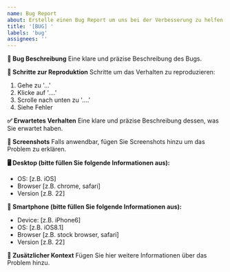 ```yaml
---
name: Bug Report
about: Erstelle einen Bug Report um uns bei der Verbesserung zu helfen
title: '[BUG] '
labels: 'bug'
assignees: ''
---
```


**🐛 Bug Beschreibung**
Eine klare und präzise Beschreibung des Bugs.

**🔄 Schritte zur Reproduktion**
Schritte um das Verhalten zu reproduzieren:
1. Gehe zu '...'
2. Klicke auf '....'
3. Scrolle nach unten zu '....'
4. Siehe Fehler

**✅ Erwartetes Verhalten**
Eine klare und präzise Beschreibung dessen, was Sie erwartet haben.

**📸 Screenshots**
Falls anwendbar, fügen Sie Screenshots hinzu um das Problem zu erklären.

**🖥️ Desktop (bitte füllen Sie folgende Informationen aus):**
 - OS: [z.B. iOS]
 - Browser [z.B. chrome, safari]
 - Version [z.B. 22]

**📱 Smartphone (bitte füllen Sie folgende Informationen aus):**
 - Device: [z.B. iPhone6]
 - OS: [z.B. iOS8.1]
 - Browser [z.B. stock browser, safari]
 - Version [z.B. 22]

**📝 Zusätzlicher Kontext**
Fügen Sie hier weitere Informationen über das Problem hinzu.
